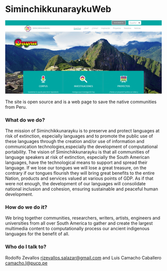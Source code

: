# SiminchikkunaraykuWeb


![screenshot](images/main.PNG)

The site is open source and is a web page to save the native communities from Peru.

### What do we do?

The mission of Siminchikkunarayku is to preserve and protect languages at risk of extinction, especially languages and to promote the public use of these languages through the creation and/or use of information and communication technologies,especially the development of computational portability. The vision of Siminchikkunarayku is that all communities of language speakers at risk of extinction, especially the South American languages, have the technological means to support and spread their language. If we lose our tongues we will lose a great treasure, on the contrary if our tongues flourish they will bring great benefits to the entire Nation, products and services valued at various points of GDP. As if that were not enough, the development of our languages will consolidate national inclusion and cohesion, ensuring sustainable and peaceful human development.

### How do we do it?

We bring together communities, researchers, writers, artists, engineers and universities from all over South America to gather and create the largest multimedia content to computationally process our ancient indigenous languages for the benefit of all.

### Who do I talk to?

Rodolfo Zevallos rjzevallos.salazar@gmail.com and Luis Camacho Caballero camacho.l@pucp.pe

